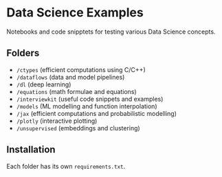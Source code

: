 # Data Science Examples

Notebooks and code snipptets for testing various Data Science concepts.

## Folders

- `/ctypes` (efficient computations using C/C++)
- `/dataflows` (data and model pipelines)
- `/dl` (deep learning)
- `/equations` (math formulae and equations)
- `/interviewkit` (useful code snippets and examples)
- `/models` (ML modelling and function interpolation)
- `/jax` (efficient computations and probabilistic modelling)
- `/plotly` (interactive plotting)
- `/unsupervised` (embeddings and clustering)

## Installation

Each folder has its own `requirements.txt`.
